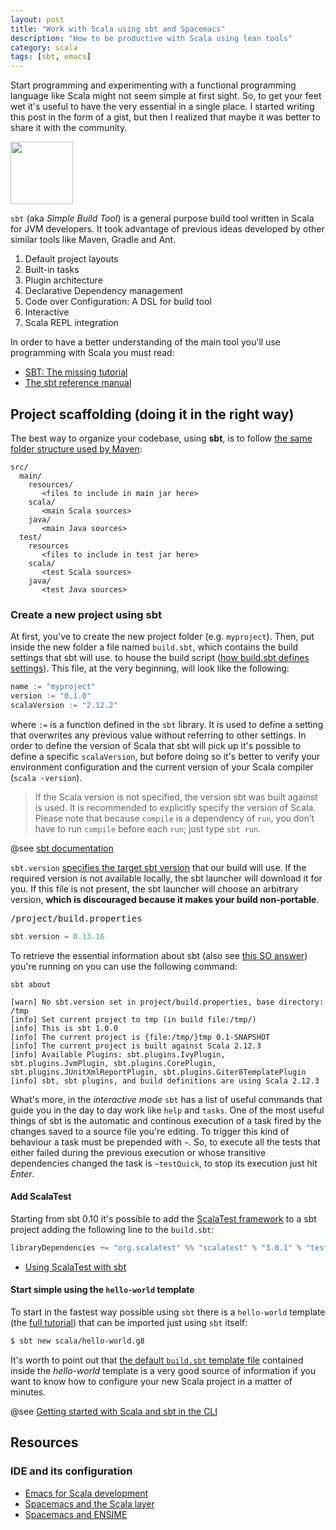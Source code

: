 ```yaml
---
layout: post
title: "Work with Scala using sbt and Spacemacs"
description: "How to be productive with Scala using lean tools"
category: scala
tags: [sbt, emacs]
---
```


Start programming and experimenting with a functional programming language like Scala might not seem simple at first sight. So,
to get your feet wet it's useful to have the very essential in a single place. I started writing this post in the form of
a gist, but then I realized that maybe it was better to share it with the community. 

<img src="http://www.scala-sbt.org/assets/typesafe_sbt_svg.svg" height="100" width="100" align="middle">

`sbt` (aka _Simple Build Tool_) is a general purpose build tool written in Scala for JVM developers. It took advantage of previous ideas developed by other similar tools like Maven, Gradle and Ant.

1. Default project layouts
2. Built-in tasks
3. Plugin architecture
4. Declarative Dependency management
5. Code over Configuration: A DSL for build tool
6. Interactive
7. Scala REPL integration

In order to have a better understanding of the main tool you'll use programming with Scala you must read:

- [SBT: The missing tutorial](https://github.com/shekhargulati/52-technologies-in-2016/blob/master/02-sbt/README.md)
- [The sbt reference manual](http://www.scala-sbt.org/0.13/docs/index.html)

<!--more-->

## Project scaffolding (doing it in the right way)

The best way to organize your codebase, using **sbt**, is to follow [the same folder structure used by Maven](http://www.scala-sbt.org/0.13/docs/Directories.html):

```
src/
  main/
    resources/
       <files to include in main jar here>
    scala/
       <main Scala sources>
    java/
       <main Java sources>
  test/
    resources
       <files to include in test jar here>
    scala/
       <test Scala sources>
    java/
       <test Java sources>
```

### Create a new project using sbt

At first, you've to create the new project folder (e.g. `myproject`). Then, put inside the new folder a file named `build.sbt`, which contains the build settings that sbt will use. to house the build script ([how build.sbt defines settings](http://www.scala-sbt.org/0.13/docs/Basic-Def.html#How+build.sbt+defines+settings)). This file, at the very beginning, will look like the following:

```scala
name := "myproject"
version := "0.1.0"
scalaVersion := "2.12.2"
```
where `:=` is a function defined in the `sbt` library. It is used to define a setting that overwrites any previous value without referring to other settings. In order to define the version of Scala that sbt will pick up it's possible to define a specific `scalaVersion`, but before doing so it's better to verify your environment configuration and the current version of your Scala compiler (`scala -version`). 

> If the Scala version is not specified, the version sbt was built against is used. It is recommended to explicitly specify the version of Scala.  
> Please note that because `compile` is a dependency of `run`, you don’t have to run `compile` before each `run`; just type `sbt run`.

@see [sbt documentation](http://www.scala-sbt.org/0.13/docs/Howto-Scala.html)

`sbt.version` [specifies the target sbt version](http://www.scala-sbt.org/release/docs/Basic-Def.html#Specifying+the+sbt+version) that our build will use. If the required version is not available locally, the sbt launcher will download it for you. If this file is not present, the sbt launcher will choose an arbitrary version, **which is discouraged because it makes your build non-portable**.

<kbd>/project/build.properties</kbd>
```scala
sbt.version = 0.13.16
```

To retrieve the essential information about sbt (also see [this SO answer](https://stackoverflow.com/a/8462854/1977778)) you're running on you can use the following command:

```
sbt about

[warn] No sbt.version set in project/build.properties, base directory: /tmp
[info] Set current project to tmp (in build file:/tmp/)
[info] This is sbt 1.0.0
[info] The current project is {file:/tmp/}tmp 0.1-SNAPSHOT
[info] The current project is built against Scala 2.12.3
[info] Available Plugins: sbt.plugins.IvyPlugin, sbt.plugins.JvmPlugin, sbt.plugins.CorePlugin, sbt.plugins.JUnitXmlReportPlugin, sbt.plugins.Giter8TemplatePlugin
[info] sbt, sbt plugins, and build definitions are using Scala 2.12.3
```

What's more, in the _interactive mode_ `sbt` has a list of useful commands that guide you in the day to day work like `help` and `tasks`. One of the most useful things of sbt is the automatic and continous execution of a task fired by the changes saved to a source file you're editing. To trigger this kind of behaviour a task must be prepended with `~`. So, to execute all the tests that either failed during the previous execution or whose transitive dependencies changed the task is `~testQuick`, to stop its execution just hit _Enter_.

#### Add ScalaTest
Starting from sbt 0.10 it's possible to add the [ScalaTest framework](http://doc.scalatest.org/3.0.1/#org.scalatest.tools.Framework) to a sbt project adding the following line to the `build.sbt`:

```scala
libraryDependencies += "org.scalatest" %% "scalatest" % "3.0.1" % "test"
```

- [Using ScalaTest with sbt](http://www.scalatest.org/user_guide/using_scalatest_with_sbt)

#### Start simple using the `hello-world` template
 To start in the fastest way possible using `sbt` there is a `hello-world` template (the [full tutorial](https://www.scala-lang.org/documentation/getting-started-sbt-track/getting-started-with-scala-and-sbt-in-the-command-line.html)) that can be imported just using `sbt` itself:

```bash
$ sbt new scala/hello-world.g8
```
It's worth to point out that [the default `build.sbt` template file](https://github.com/scala/hello-world.g8/blob/master/src/main/g8/build.sbt) contained inside the _hello-world_ template is a very good source of information if you want to know how to configure your new Scala project in a matter of minutes.

@see [Getting started with Scala and sbt in the CLI](https://www.scala-lang.org/documentation/getting-started-sbt-track/getting-started-with-scala-and-sbt-in-the-command-line.html)

## Resources

### IDE and its configuration

- [Emacs for Scala development](http://www.rabbitonweb.com/2016/01/31/my-emacs-for-scala-development-part-1/)
- [Spacemacs and the Scala layer](https://github.com/syl20bnr/spacemacs/tree/master/layers/%2Blang/scala)
- [Spacemacs and ENSIME](http://spacemacs.org/layers/+lang/scala/README.html)
